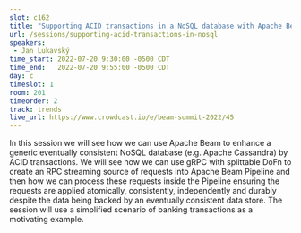 ```yaml
---
slot: c162
title: "Supporting ACID transactions in a NoSQL database with Apache Beam"
url: /sessions/supporting-acid-transactions-in-nosql
speakers:
 - Jan Lukavský
time_start: 2022-07-20 9:30:00 -0500 CDT
time_end:   2022-07-20 9:55:00 -0500 CDT
day: c
timeslot: 1
room: 201
timeorder: 2
track: trends
live_url: https://www.crowdcast.io/e/beam-summit-2022/45
---
```


In this session we will see how we can use Apache Beam to enhance a generic eventually consistent NoSQL database (e.g. Apache Cassandra) by ACID transactions. We will see how we can use gRPC with splittable DoFn to create an RPC streaming source of requests into Apache Beam Pipeline and then how we can process these requests inside the Pipeline ensuring the requests are applied atomically, consistently, independently and durably despite the data being backed by an eventually consistent data store. The session will use a simplified scenario of banking transactions as a motivating example.